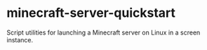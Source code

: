 # minecraft-server-quickstart
Script utilities for launching a Minecraft server on Linux in a screen instance.
